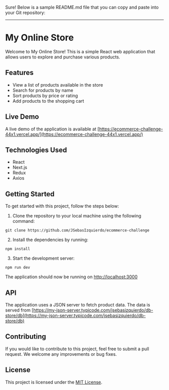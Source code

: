 Sure! Below is a sample README.md file that you can copy and paste into your Git repository:

---

# My Online Store

Welcome to My Online Store! This is a simple React web application that allows users to explore and purchase various products.

## Features

- View a list of products available in the store
- Search for products by name
- Sort products by price or rating
- Add products to the shopping cart

## Live Demo

A live demo of the application is available at [https://ecommerce-challenge-44x1.vercel.app/](https://ecommerce-challenge-44x1.vercel.app/)

## Technologies Used

- React
- Next.js
- Redux
- Axios

## Getting Started

To get started with this project, follow the steps below:

1. Clone the repository to your local machine using the following command:

```
git clone https://github.com/JSebasIzquierdo/ecommerce-challenge
```

2. Install the dependencies by running:

```
npm install
```

3. Start the development server:

```
npm run dev
```

The application should now be running on [http://localhost:3000](http://localhost:3000)

## API

The application uses a JSON server to fetch product data. The data is served from [https://my-json-server.typicode.com/jsebasizquierdo/db-store/db](https://my-json-server.typicode.com/jsebasizquierdo/db-store/db)

## Contributing

If you would like to contribute to this project, feel free to submit a pull request. We welcome any improvements or bug fixes.

## License

This project is licensed under the [MIT License](LICENSE.md).
